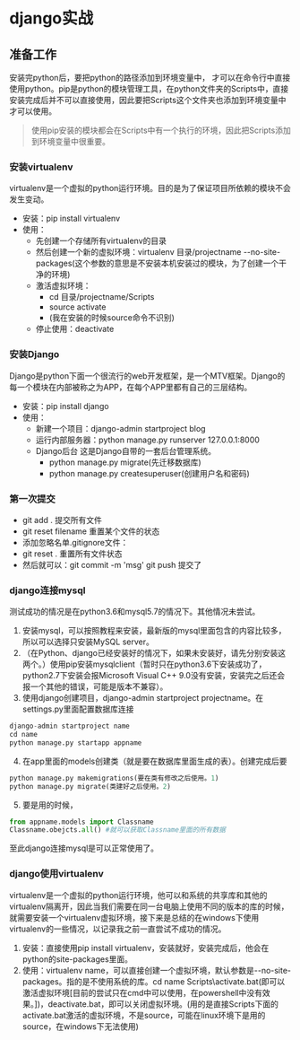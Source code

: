 # django实战
## 准备工作
安装完python后，要把python的路径添加到环境变量中， 才可以在命令行中直接使用python。pip是python的模块管理工具，在python文件夹的Scripts中，直接安装完成后并不可以直接使用，因此要把Scripts这个文件夹也添加到环境变量中才可以使用。
>使用pip安装的模块都会在Scripts中有一个执行的环境，因此把Scripts添加到环境变量中很重要。
### 安装virtualenv
virtualenv是一个虚拟的python运行环境。目的是为了保证项目所依赖的模块不会发生变动。
- 安装：pip install virtualenv
- 使用：
    - 先创建一个存储所有virtualenv的目录
    - 然后创建一个新的虚拟环境：virtualenv 目录/projectname --no-site-packages(这个参数的意思是不安装本机安装过的模块，为了创建一个干净的环境)
    - 激活虚拟环境：
        - cd 目录/projectname/Scripts
        - source activate
        - (我在安装的时候source命令不识别)
    - 停止使用：deactivate
### 安装Django
Django是python下面一个很流行的web开发框架，是一个MTV框架。Django的每一个模块在内部被称之为APP，在每个APP里都有自己的三层结构。
- 安装：pip install django
- 使用：
    - 新建一个项目：django-admin startproject blog
    - 运行内部服务器：python manage.py runserver 127.0.0.1:8000
    - Django后台
    这是Django自带的一套后台管理系统。
        - python manage.py migrate(先迁移数据库)
        - python manage.py createsuperuser(创建用户名和密码)
### 第一次提交
- git add . 提交所有文件
- git reset filename    重置某个文件的状态
- 添加忽略名单.gitignore文件：
- git reset .   重置所有文件状态
- 然后就可以：git commit -m 'msg'     git push    提交了

### django连接mysql
测试成功的情况是在python3.6和mysql5.7的情况下。其他情况未尝试。
1. 安装mysql，可以按照教程来安装，最新版的mysql里面包含的内容比较多，所以可以选择只安装MySQL server。
2. （在Python、django已经安装好的情况下，如果未安装好，请先分别安装这两个。）使用pip安装mysqlclient（暂时只在python3.6下安装成功了，python2.7下安装会报Microsoft Visual C++ 9.0没有安装，安装完之后还会报一个其他的错误，可能是版本不兼容）。
3. 使用django创建项目，django-admin startproject projectname。在settings.py里面配置数据库连接
```python
django-admin startproject name
cd name
python manage.py startapp appname
```
4. 在app里面的models创建类（就是要在数据库里面生成的表）。创建完成后要
```python
python manage.py makemigrations(要在类有修改之后使用。1)
python manage.py migrate(类建好之后使用。2)
```
5. 要是用的时候，
```python
from appname.models import Classname
Classname.obejcts.all() #就可以获取Classname里面的所有数据
```
至此django连接mysql是可以正常使用了。

### django使用virtualenv
virtualenv是一个虚拟的python运行环境，他可以和系统的共享库和其他的virtualenv隔离开，因此当我们需要在同一台电脑上使用不同的版本的库的时候，就需要安装一个virtualenv虚拟环境，接下来是总结的在windows下使用virtualenv的一些情况，以记录我之前一直尝试不成功的情况。
1. 安装：直接使用pip install virtualenv，安装就好，安装完成后，他会在python的site-packages里面。
2. 使用：virtualenv name，可以直接创建一个虚拟环境，默认参数是--no-site-packages。指的是不使用系统的库。cd name    Scripts\activate.bat(即可以激活虚拟环境[目前的尝试只在cmd中可以使用，在powershell中没有效果。])，deactivate.bat，即可以关闭虚拟环境。(用的是直接Scripts下面的activate.bat激活的虚拟环境，不是source，可能在linux环境下是用的source，在windows下无法使用)

